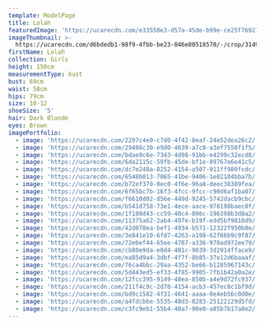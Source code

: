 ```yaml
---
template: ModelPage
title: Lolah
featuredImage: 'https://ucarecdn.com/e33550e3-d57a-45de-b99e-ce25f76921d5/'
imageThumbnail: >-
  https://ucarecdn.com/d6bdedb1-98f9-4fbb-be23-846e80518570/-/crop/3149x4630/499,0/-/preview/
firstName: Lolah
collection: Girls
height: 150cm
measurementType: bust
bust: 69cm
waist: 58cm
hips: 79cm
size: 10-12
shoeSize: '5'
hair: Dark Blonde
eyes: Brown
imagePortfolio:
  - image: 'https://ucarecdn.com/2297c4e0-c7d0-4f42-8eaf-24e52dea26c2/'
  - image: 'https://ucarecdn.com/29486c30-e9d0-4639-a7c0-a3ef7550f1f5/'
  - image: 'https://ucarecdn.com/bdae9c6e-7343-4d98-91bb-e4299c32ecd8/'
  - image: 'https://ucarecdn.com/6da2115c-59fb-45de-bf1e-89767e6e41c5/'
  - image: 'https://ucarecdn.com/dc7e248a-8252-4154-a507-911ff980fcdc/'
  - image: 'https://ucarecdn.com/6548b013-7065-41be-9406-1e02104bba7b/'
  - image: 'https://ucarecdn.com/b72ef370-0ec0-4f6e-96a8-deec38389fea/'
  - image: 'https://ucarecdn.com/6f65bc7b-16f3-4fcc-9fcc-c90d6af1ba07/'
  - image: 'https://ucarecdn.com/f6610d02-d56e-449d-9245-5742dacb9cbc/'
  - image: 'https://ucarecdn.com/b541d758-73e1-4ece-aace-978198baec0f/'
  - image: 'https://ucarecdn.com/1f180d43-cc59-40c4-806c-196398b3d8a2/'
  - image: 'https://ucarecdn.com/11375a62-2ab4-497e-b19f-edd5bf9818d9/'
  - image: 'https://ucarecdn.com/42d078ea-bef1-4934-b571-12322f950b8e/'
  - image: 'https://ucarecdn.com/3e841e10-6fd7-4263-a198-62f66b9c9f87/'
  - image: 'https://ucarecdn.com/72e6ef44-65ee-4787-a336-970ad972ee79/'
  - image: 'https://ucarecdn.com/cb80e9da-e8d4-401c-9039-3d2914fface9/'
  - image: 'https://ucarecdn.com/ea85d9a4-3dbf-4f7f-8b85-37e12d6baaaf/'
  - image: 'https://ucarecdn.com/76ca4bbc-29aa-4352-be66-b1285967143c/'
  - image: 'https://ucarecdn.com/5d443ed5-ef33-4f85-9905-7fb1b42a0a2e/'
  - image: 'https://ucarecdn.com/12fcc395-9149-48ea-850b-a4e9d72fc937/'
  - image: 'https://ucarecdn.com/211f4c9c-2d78-4154-acb3-457ec8c1bf9d/'
  - image: 'https://ucarecdn.com/bd9c1582-4f31-4641-aaaa-0e4eb56c0d0e/'
  - image: 'https://ucarecdn.com/a4fdcbbe-5535-48d3-8283-25122129d5fd/'
  - image: 'https://ucarecdn.com/c3fc9eb1-55b4-40a7-90e0-a85b7b17a8e2/'
---
```



